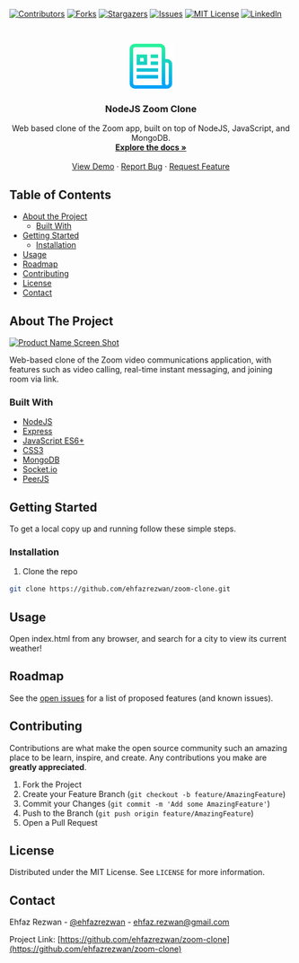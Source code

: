 <!--
*** Thanks for checking out this README Template. If you have a suggestion that would
*** make this better, please fork the repo and create a pull request or simply open
*** an issue with the tag "enhancement".
*** Thanks again! Now go create something AMAZING! :D
***
***
***
*** To avoid retyping too much info. Do a search and replace for the following:
*** github_username, zoom-clone, twitter_handle, email
-->

<!-- PROJECT SHIELDS -->
<!--
*** I'm using markdown "reference style" links for readability.
*** Reference links are enclosed in brackets [ ] instead of parentheses ( ).
*** See the bottom of this document for the declaration of the reference variables
*** for contributors-url, forks-url, etc. This is an optional, concise syntax you may use.
*** https://www.markdownguide.org/basic-syntax/#reference-style-links
-->

[![Contributors][contributors-shield]][contributors-url]
[![Forks][forks-shield]][forks-url]
[![Stargazers][stars-shield]][stars-url]
[![Issues][issues-shield]][issues-url]
[![MIT License][license-shield]][license-url]
[![LinkedIn][linkedin-shield]][linkedin-url]

<!-- PROJECT LOGO -->
<br />
<p align="center">
  <a href="https://github.com/ehfazrezwan/zoom-clone">
    <img src="images/logo.png" alt="Logo" width="80" height="80">
  </a>

  <h3 align="center">NodeJS Zoom Clone</h3>

  <p align="center">
    Web based clone of the Zoom app, built on top of NodeJS, JavaScript, and MongoDB.
    <br />
    <a href="https://github.com/ehfazrezwan/zoom-clone"><strong>Explore the docs »</strong></a>
    <br />
    <br />
    <a href="https://zoom-clone-siln.web.app/">View Demo</a>
    ·
    <a href="https://github.com/ehfazrezwan/zoom-clone/issues">Report Bug</a>
    ·
    <a href="https://github.com/ehfazrezwan/zoom-clone/issues">Request Feature</a>
  </p>
</p>

<!-- TABLE OF CONTENTS -->

## Table of Contents

- [About the Project](#about-the-project)
  - [Built With](#built-with)
- [Getting Started](#getting-started)
  - [Installation](#installation)
- [Usage](#usage)
- [Roadmap](#roadmap)
- [Contributing](#contributing)
- [License](#license)
- [Contact](#contact)
<!-- ABOUT THE PROJECT -->

## About The Project

[![Product Name Screen Shot][product-screenshot]]()

Web-based clone of the Zoom video communications application, with features such as video calling, real-time instant messaging, and joining room via link.

### Built With

- [NodeJS](https://nodejs.org/)
- [Express](https://expressjs.com/)
- [JavaScript ES6+](https://developer.mozilla.org/en-US/docs/Web/JavaScript)
- [CSS3](https://www.w3.org/Style/CSS/)
- [MongoDB](https://www.mongodb.com/)
- [Socket.io](https://socket.io/)
- [PeerJS](https://peerjs.com/)

<!-- GETTING STARTED -->

## Getting Started

To get a local copy up and running follow these simple steps.

### Installation

1. Clone the repo

```sh
git clone https://github.com/ehfazrezwan/zoom-clone.git
```

<!-- USAGE EXAMPLES -->

## Usage

Open index.html from any browser, and search for a city to view its current weather!

<!-- ROADMAP -->

## Roadmap

See the [open issues](https://github.com/ehfazrezwan/zoom-clone/issues) for a list of proposed features (and known issues).

<!-- CONTRIBUTING -->

## Contributing

Contributions are what make the open source community such an amazing place to be learn, inspire, and create. Any contributions you make are **greatly appreciated**.

1. Fork the Project
2. Create your Feature Branch (`git checkout -b feature/AmazingFeature`)
3. Commit your Changes (`git commit -m 'Add some AmazingFeature'`)
4. Push to the Branch (`git push origin feature/AmazingFeature`)
5. Open a Pull Request

<!-- LICENSE -->

## License

Distributed under the MIT License. See `LICENSE` for more information.

<!-- CONTACT -->

## Contact

Ehfaz Rezwan - [@ehfazrezwan](https://www.linkedin.com/in/ehfaz-rezwan/) - ehfaz.rezwan@gmail.com

Project Link: [https://github.com/ehfazrezwan/zoom-clone](https://github.com/ehfazrezwan/zoom-clone)

<!-- MARKDOWN LINKS & IMAGES -->
<!-- https://www.markdownguide.org/basic-syntax/#reference-style-links -->

[contributors-shield]: https://img.shields.io/github/contributors/ehfazrezwan/zoom-clone
[contributors-url]: https://github.com/ehfazrezwan/zoom-clone/graphs/contributors
[forks-shield]: https://img.shields.io/github/forks/ehfazrezwan/zoom-clone
[forks-url]: https://github.com/ehfazrezwan/zoom-clone/network/members
[stars-shield]: https://img.shields.io/github/stars/ehfazrezwan/zoom-clone
[stars-url]: https://github.com/ehfazrezwan/zoom-clone/stargazers
[issues-shield]: https://img.shields.io/github/issues/ehfazrezwan/zoom-clone
[issues-url]: https://github.com/ehfazrezwan/zoom-clone/issues
[license-shield]: https://img.shields.io/github/license/ehfazrezwan/zoom-clone
[license-url]: https://github.com/ehfazrezwan/zoom-clone/blob/master/LICENSE.txt
[linkedin-shield]: https://img.shields.io/badge/-LinkedIn-black.svg?style=flat-square&logo=linkedin&colorB=555
[linkedin-url]: https://linkedin.com/in/ehfazrezwan
[product-screenshot]: images/app.png
